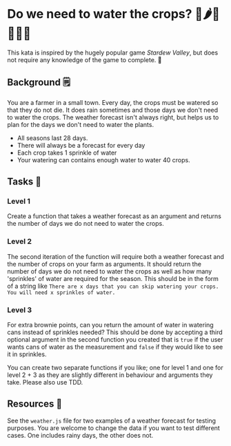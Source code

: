 # Do we need to water the crops? 🌽🌶️🍓🥔🥦🍇

This kata is inspired by the hugely popular game _Stardew Valley_, but does not require any knowledge of the game to complete. 💫

## Background 🗒️
You are a farmer in a small town. Every day, the crops must be watered so that they do not die. It does rain sometimes and those days we don't need to water the crops. The weather forecast isn't always right, but helps us to plan for the days we don't need to water the plants. 
- All seasons last 28 days. 
- There will always be a forecast for every day
- Each crop takes 1 sprinkle of water
- Your watering can contains enough water to water 40 crops.

## Tasks 🚜
### Level 1
Create a function that takes a weather forecast as an argument and returns the number of days we do not need to water the crops.

### Level 2
The second iteration of the function will require both a weather forecast and the number of crops on your farm as arguments. It should return the number of days we do not need to water the crops as well as how many 'sprinkles' of water are required for the season. This should be in the form of a string like `There are x days that you can skip watering your crops. You will need x sprinkles of water.`

### Level 3
For extra brownie points, can you return the amount of water in watering cans instead of sprinkles needed? This should be done by accepting a third optional argument in the second function you created that is `true` if the user wants cans of water as the measurement and `false` if they would like to see it in sprinkles.

You can create two separate functions if you like; one for level 1 and one for level 2 + 3 as they are slightly different in behaviour and arguments they take. Please also use TDD.

## Resources 🌾
See the `weather.js` file for two examples of a weather forecast for testing purposes. You are welcome to change the data if you want to test different cases. One includes rainy days, the other does not.
